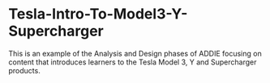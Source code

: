 # Tesla-Intro-To-Model3-Y-Supercharger
This is an example of the Analysis and Design phases of ADDIE focusing on content that introduces learners to the Tesla Model 3, Y and Supercharger products.
